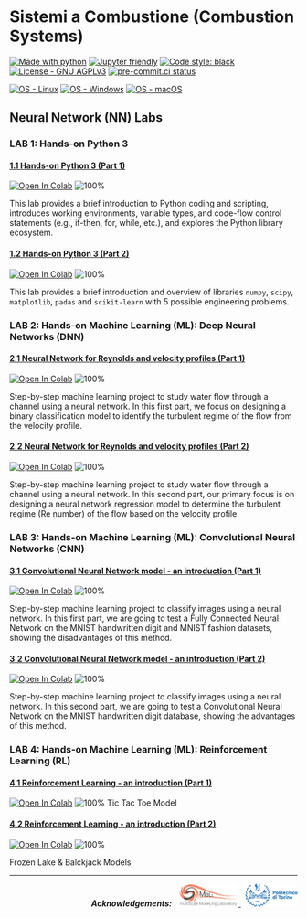 # Sistemi a Combustione (Combustion Systems)

[![Made with python](https://img.shields.io/badge/Python-3.9%20%7C%203.10%20%7C%203.11-blue?logo=python&amp;logoColor=white)](https://python.org)
[![Jupyter friendly](https://img.shields.io/badge/Jupyter%20Lab-3.x-orange?logo=jupyter&logoColor=white)](https://jupyter.org)
[![Code style: black](https://img.shields.io/badge/code%20style-black-000000.svg)](https://github.com/psf/black)
[![License - GNU AGPLv3](https://img.shields.io/badge/license-GNU%20GPLv3-green)](/LICENSE)
[![pre-commit.ci status](https://results.pre-commit.ci/badge/github/paolodeangelis/Sistemi_a_combustione/main.svg)](https://results.pre-commit.ci/latest/github/paolodeangelis/Sistemi_a_combustione/main)


[![OS - Linux](https://img.shields.io/badge/OS-Linux-lightgray?logo=linux&amp;logoColor=white)](https://www.linux.org/)
[![OS - Windows](https://img.shields.io/badge/OS-Windows-lightgray?logo=windows&amp;logoColor=white)](http://microsoft.com/windows)
[![OS - macOS](https://img.shields.io/badge/OS-macOS-lightgray?logo=macOS&amp;logoColor=white)](https://www.apple.com/macos/)

## Neural Network (NN) Labs

### LAB 1: Hands-on Python 3

#### [1.1 Hands-on Python 3 (Part 1)](1.1-Hands-on_Python3_P1.ipynb)
[![Open In Colab](https://colab.research.google.com/assets/colab-badge.svg)](https://colab.research.google.com/github/paolodeangelis/Sistemi_a_combustione/blob/main/1.1-Hands-on_Python3_P1.ipynb)
![100%](https://geps.dev/progress/100)

This lab provides a brief introduction to Python coding and scripting, introduces working environments, variable types, and code-flow control statements (e.g., if-then, for, while, etc.), and explores the Python library ecosystem.

#### [1.2 Hands-on Python 3 (Part 2)](1.2-Hands-on_Python3_P2.ipynb)
[![Open In Colab](https://colab.research.google.com/assets/colab-badge.svg)](https://colab.research.google.com/github/paolodeangelis/Sistemi_a_combustione/blob/main/1.2-Hands-on_Python3_P2.ipynb)
![100%](https://geps.dev/progress/100)

This lab provides a brief introduction and overview of libraries `numpy`, `scipy`, `matplotlib`, `padas` and `scikit-learn` with 5 possible engineering problems.

### LAB 2: Hands-on Machine Learning (ML): Deep Neural Networks (DNN)

#### [2.1 Neural Network for Reynolds and velocity profiles (Part 1)](2.1-NN_Reynolds_P1.ipynb)
[![Open In Colab](https://colab.research.google.com/assets/colab-badge.svg)](https://colab.research.google.com/github/paolodeangelis/Sistemi_a_combustione/blob/main/2.1-NN_Reynolds_P1.ipynb)
![100%](https://geps.dev/progress/100)

Step-by-step machine learning project to study water flow through a channel using a neural network. In this first part, we focus on designing a binary classification model to identify the turbulent regime of the flow from the velocity profile.

#### [2.2 Neural Network for Reynolds and velocity profiles (Part 2)](2.2-NN_Reynolds_P2.ipynb)
[![Open In Colab](https://colab.research.google.com/assets/colab-badge.svg)](https://colab.research.google.com/github/paolodeangelis/Sistemi_a_combustione/blob/main/2.2-NN_Reynolds_P2.ipynb)
![100%](https://geps.dev/progress/100)

Step-by-step machine learning project to study water flow through a channel using a neural network. In this second part, our primary focus is on designing a neural network regression model to determine the turbulent regime ($\mathrm{Re}$ number) of the flow based on the velocity profile.


### LAB 3: Hands-on Machine Learning (ML): Convolutional Neural Networks (CNN)

#### [3.1 Convolutional Neural Network model - an introduction (Part 1)](3.1-CNN_Intro_P1.ipynb)
[![Open In Colab](https://colab.research.google.com/assets/colab-badge.svg)](https://colab.research.google.com/github/paolodeangelis/Sistemi_a_combustione/blob/main/3.1-CNN_Intro_P1.ipynb) ![100%](https://geps.dev/progress/100)

Step-by-step machine learning project to classify images using a neural network. In this first part, we are going to test a Fully Connected Neural Network on the MNIST handwritten digit and MNIST fashion datasets, showing the disadvantages of this method.


#### [3.2 Convolutional Neural Network model - an introduction (Part 2)](3.2-CNN_Intro_P2.ipynb)
[![Open In Colab](https://colab.research.google.com/assets/colab-badge.svg)](https://colab.research.google.com/github/paolodeangelis/Sistemi_a_combustione/blob/main/3.2-CNN_Intro_P2.ipynb) ![100%](https://geps.dev/progress/100)

Step-by-step machine learning project to classify images using a neural network. In this second part, we are going to test a Convolutional Neural Network on the MNIST handwritten digit database, showing the advantages of this method.

### LAB 4: Hands-on Machine Learning (ML): Reinforcement Learning (RL)

#### [4.1 Reinforcement Learning - an introduction (Part 1)](4.1-Reinforcement_Learning_P1.ipynb)
[![Open In Colab](https://colab.research.google.com/assets/colab-badge.svg)](https://colab.research.google.com/github/paolodeangelis/Sistemi_a_combustione/blob/main/4.1-Reinforcement_Learning_P1.ipynb) ![100%](https://geps.dev/progress/100)
Tic Tac Toe Model

#### [4.2 Reinforcement Learning - an introduction (Part 2)](4.2-Reinforcement_Learning_P2.ipynb)
[![Open In Colab](https://colab.research.google.com/assets/colab-badge.svg)](https://colab.research.google.com/github/paolodeangelis/Sistemi_a_combustione/blob/main/4.2-Reinforcement_Learning_P2.ipynb) ![100%](https://geps.dev/progress/100)

Frozen Lake & Balckjack Models



<hr width="100%">
<p align="right">
    <em><strong>Acknowledgements:</strong></em>
    &nbsp;
    <a target="_blank" href="https://areeweb.polito.it/ricerca/small/">
        <img style="height:40px" src="https://github.com/paolodeangelis/Sistemi_a_combustione/raw/main/assets/img/logo.png" alt="SMALL site" >
    </a>
    &nbsp;
    <a target="_blank" href="https://www.polito.it/">
        <img style="height:40px" src="https://github.com/paolodeangelis/Sistemi_a_combustione/raw/main/assets/img/polito_logo.png" alt="POLITO site" >
    </a>
</p>
